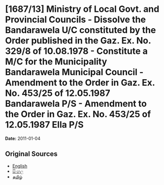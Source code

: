 # [1687/13] Ministry of Local Govt. and Provincial Councils - Dissolve the Bandarawela U/C constituted by the Order published in the Gaz. Ex. No. 329/8 of 10.08.1978 - Constitute a M/C for the Municipality Bandarawela Municipal Council - Amendment to the Order in Gaz. Ex. No. 453/25 of 12.05.1987 Bandarawela P/S - Amendment to the Order in Gaz. Ex. No. 453/25 of 12.05.1987 Ella P/S

**Date:** 2011-01-04

## Original Sources

- [English](https://documents.gov.lk/view/extra-gazettes/2011/1/1687-13_E.pdf)
- [සිංහල](https://documents.gov.lk/view/extra-gazettes/2011/1/1687-13_S.pdf)
- [தமிழ்](https://documents.gov.lk/view/extra-gazettes/2011/1/1687-13_T.pdf)
